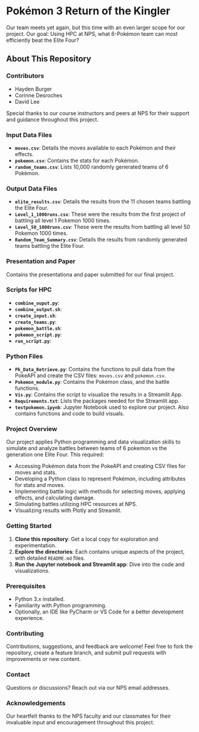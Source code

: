 # Pokémon 3 Return of the Kingler

Our team meets yet again, but this time with an even larger scope for our project. Our goal: Using HPC at NPS, what 6-Pokémon team can most efficiently beat the Elite Four?

## About This Repository

### Contributors

- Hayden Burger
- Corinne Desroches
- David Lee

Special thanks to our course instructors and peers at NPS for their support and guidance throughout this project.

### Input Data Files

- **`moves.csv`**: Details the moves available to each Pokémon and their effects.
- **`pokemon.csv`**: Contains the stats for each Pokémon.
- **`random_teams.csv`**: Lists 10,000 randomly generated teams of 6 Pokémon.

### Output Data Files

- **`elite_results.csv`**: Details the results from the 11 chosen teams battling the Elite Four.
- **`Level_1_1000runs.csv`**: These were the results from the first project of battling all level 1 Pokemon 1000 times.
- **`Level_50_1000runs.csv`**: These were the results from battling all level 50 Pokemon 1000 times.
- **`Random_Team_Summary.csv`**: Details the results from randomly generated teams battling the Elite Four.

### Presentation and Paper

Contains the presentationa and paper submitted for our final project.

### Scripts for HPC

- **`combine_ouput.py`**:
- **`combine_output.sh`**:
- **`create_input.sh`**:
- **`create_teams.py`**:
- **`pokemon_battle.sh`**:
- **`pokemon_script.py`**:
- **`run_script.py`**:

### Python Files

- **`Pk_Data_Retrieve.py`**: Contains the functions to pull data from the PokeAPI and create the CSV files: `moves.csv` and `pokemon.csv`.
- **`Pokemon_module.py`**: Contains the Pokémon class, and the battle functions.
- **`Vis.py`**: Contains the script to visualize the results in a Streamlit App.
- **`Requirements.txt`**: Lists the packages needed for the Streamlit app.
- **`testpokemon.ipynb`**: Jupyter Notebook used to explore our project. Also contains functions and code to build visuals.

### Project Overview

Our project applies Python programming and data visualization skills to simulate and analyze battles between teams of 6 pokemon vs the generation one Elite Four. This required:

- Accessing Pokémon data from the PokeAPI and creating CSV files for moves and stats.
- Developing a Python class to represent Pokémon, including attributes for stats and moves.
- Implementing battle logic with methods for selecting moves, applying effects, and calculating damage.
- Simulating battles utilizing HPC resources at NPS.
- Visualizing results with Plotly and Streamlit.

### Getting Started

1. **Clone this repository**: Get a local copy for exploration and experimentation.
2. **Explore the directories**: Each contains unique aspects of the project, with detailed `README.md` files.
3. **Run the Jupyter notebook and Streamlit app**: Dive into the code and visualizations.

### Prerequisites

- Python 3.x installed.
- Familiarity with Python programming.
- Optionally, an IDE like PyCharm or VS Code for a better development experience.

### Contributing

Contributions, suggestions, and feedback are welcome! Feel free to fork the repository, create a feature branch, and submit pull requests with improvements or new content.

### Contact

Questions or discussions? Reach out via our NPS email addresses.

### Acknowledgements

Our heartfelt thanks to the NPS faculty and our classmates for their invaluable input and encouragement throughout this project.

